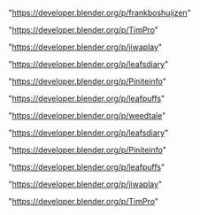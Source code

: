 "https://developer.blender.org/p/frankboshuijzen"

"https://developer.blender.org/p/TimPro"

"https://developer.blender.org/p/jiwaplay"

"https://developer.blender.org/p/leafsdiary"

"https://developer.blender.org/p/Piniteinfo"

"https://developer.blender.org/p/leafpuffs"

 
"https://developer.blender.org/p/weedtale"


"https://developer.blender.org/p/leafsdiary"


"https://developer.blender.org/p/Piniteinfo"


"https://developer.blender.org/p/leafpuffs"


"https://developer.blender.org/p/jiwaplay"


"https://developer.blender.org/p/TimPro"


 

